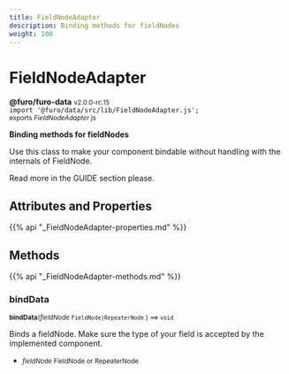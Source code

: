 ```yaml
---
title: FieldNodeAdapter
description: Binding methods for fieldNodes
weight: 100
---
```


# FieldNodeAdapter

**@furo/furo-data** <small>v2.0.0-rc.15</small>
<br>`import '@furo/data/src/lib/FieldNodeAdapter.js';`<small>
<br>exports *FieldNodeAdapter* js</small>


**Binding methods for fieldNodes**

Use this class to make your component bindable without handling with the internals of FieldNode.

Read more in the GUIDE section please.

## Attributes and Properties
{{% api "_FieldNodeAdapter-properties.md" %}}

























## Methods
{{% api "_FieldNodeAdapter-methods.md" %}}





### **bindData**
<small>**bindData**(*fieldNode* `FieldNode|RepeaterNode` ) ⟹ `void`</small>

Binds a fieldNode. Make sure the type of your field is accepted by the implemented component.

- <small>*fieldNode* FieldNode or RepeaterNode</small>
<br><br>
















